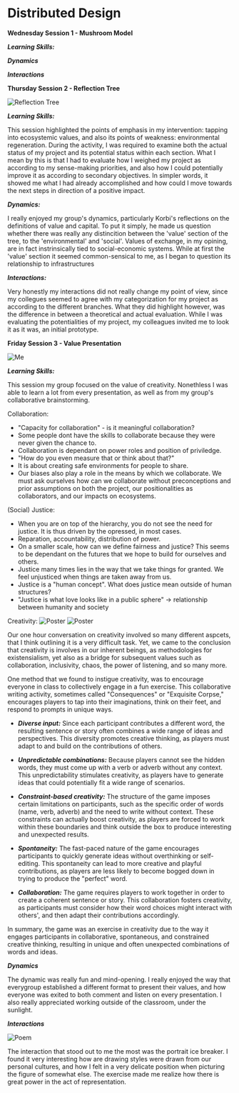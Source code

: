 # Distributed Design

**Wednesday Session 1 - Mushroom Model**

***Learning Skills:***

***Dynamics***

***Interactions***

**Thursday Session 2 - Reflection Tree**

![Reflection Tree](../images/ReflectionTree.jpg)

***Learning Skills:***

This session highlighted the points of emphasis in my intervention: tapping into ecosystemic values, and also its points of weakness: environmental regeneration. During the activity, I was required to examine both the actual status of my project and its potential status within each section. What I mean by this is that I had to evaluate how I weighed my project as according to my sense-making priorities, and also how I could potentially improve it as according to secondary objectives. In simpler words, it showed me what I had already accomplished and how could I move towards the next steps in direction of a positive impact.

***Dynamics:***

I really enjoyed my group's dynamics, particularly Korbi's reflections on the definitions of value and capital. To put it simply, he made us question whether there was really any distincition between the 'value' section of the tree, to the 'environmental' and 'social'. Values of exchange, in my opining, are in fact instrinsically tied to social-economic systems. While at first the 'value' section it seemed common-sensical to me, as I began to question its relationship to infrastructures

***Interactions:***

Very honestly my interactions did not really change my point of view, since my collegues seemed to agree with my categorization for my project as according to the different branches. What they did highlight however, was the difference in between a theoretical and actual evaluation. While I was evaluating the potentialities of my project, my colleagues invited me to look it as it was, an initial prototype. 

**Friday Session 3 - Value Presentation**

![Me](../images/DrawingMe.jpg)

***Learning Skills:***

This session my group focused on the value of creativity. Nonethless I was able to learn a lot from every presentation, as well as from my group's collaborative brainstorming.

Collaboration:
- "Capacity for collaboration" - is it meaningful collaboration?
- Some people dont have the skills to collaborate because they were never given the chance to.
- Collaboration is dependant on power roles and position of priviledge.
- "How do you even measure that or think about that?" 
- It is about creating safe environments for people to share.
- Our biases also play a role in the means by which we collaborate. We must ask ourselves how can we collaborate without preconceptions and prior assumptions on both the project, our positionalities as collaborators, and our impacts on ecosystems.

(Social) Justice:
- When you are on top of the hierarchy, you do not see the need for justice. It is thus driven by the opressed, in most cases.
- Reparation, accountability, distribution of power.
- On a smaller scale, how can we define fairness and justice? This seems to be dependant on the futures that we hope to build for ourselves and others.
- Justice many times lies in the way that we take things for granted. We feel unjusticed when things are taken away from us.
- Justice is a "human concept". What does justice mean outside of human structures?
- "Justice is what love looks like in a public sphere" -> relationship between humanity and society

Creativity:
![Poster](../images/PosterDD1.jpg)
![Poster](../images/DDPoster2.jpg)

Our one hour conversation on creativity involved so many different aspcets, that I think outlining it is a very difficult task. Yet, we came to the conclusion that creativity is involves in our inherent beings, as methodologies for existensialism, yet also as a bridge for subsequent values such as collaboration, inclusivity, chaos, the power of listening, and so many more. 

One method that we found to instigue creativity, was to encourage everyone in class to collectively engage in a fun exercise. This collaborative writing activity, sometimes called "Consequences" or "Exquisite Corpse," encourages players to tap into their imaginations, think on their feet, and respond to prompts in unique ways.

- ***Diverse input:*** Since each participant contributes a different word, the resulting sentence or story often combines a wide range of ideas and perspectives. This diversity promotes creative thinking, as players must adapt to and build on the contributions of others.

- ***Unpredictable combinations:*** Because players cannot see the hidden words, they must come up with a verb or adverb without any context. This unpredictability stimulates creativity, as players have to generate ideas that could potentially fit a wide range of scenarios.

- ***Constraint-based creativity:*** The structure of the game imposes certain limitations on participants, such as the specific order of words (name, verb, adverb) and the need to write without context. These constraints can actually boost creativity, as players are forced to work within these boundaries and think outside the box to produce interesting and unexpected results.

- ***Spontaneity:*** The fast-paced nature of the game encourages participants to quickly generate ideas without overthinking or self-editing. This spontaneity can lead to more creative and playful contributions, as players are less likely to become bogged down in trying to produce the "perfect" word.

- ***Collaboration:*** The game requires players to work together in order to create a coherent sentence or story. This collaboration fosters creativity, as participants must consider how their word choices might interact with others', and then adapt their contributions accordingly.

In summary, the game was an exercise in creativity due to the way it engages participants in collaborative, spontaneous, and constrained creative thinking, resulting in unique and often unexpected combinations of words and ideas.

***Dynamics***

The dynamic was really fun and mind-opening. I really enjoyed the way that everygroup established a different format to present their values, and how everyone was exited to both comment and listen on every presentation. I also really appreciated working outside of the classroom, under the sunlight.

***Interactions***

![Poem](../images/ManofWar.jpg)

The interaction that stood out to me the most was the portrait ice breaker. I found it very interesting how are drawing styles were drawn from our personal cultures, and how I felt in a very delicate position when picturing the figure of somewhat else. The exercise made me realize how there is great power in the act of representation.




